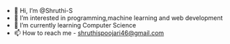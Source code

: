 - 👋 Hi, I’m @Shruthi-S
- 👀 I’m interested in programming,machine learning and web development
- 🌱 I’m currently learning Computer Science
- 📫 How to reach me - shruthispoojari46@gmail.com

